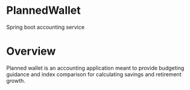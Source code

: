 # PlannedWallet
Spring boot accounting service

# Overview
Planned wallet is an accounting application meant to provide budgeting
guidance and index comparison for calculating savings and retirement growth.
